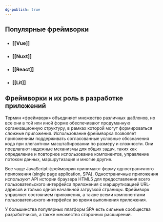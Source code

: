 ```yaml
---
dg-publish: true
---
```

## Популярные фреймворки

- ### [[Vue]]
- ### [[Nuxt]]
- ### [[React]]
- ### [[Lit]]

## Фреймворки и их роль в разработке приложений

Термин «фреймворк» объединяет множество различных шаблонов, но все они в той или иной форме обеспечивают продуманную организационную структуру, в рамках которой могут формироваться сложные приложения. Использование фреймворка позволяет приложениям поддерживать согласованные условные обозначения кода при элегантном масштабировании по размеру и сложности. Они предлагают надежные механизмы для общих задач, таких как определение и повторное использование компонентов, управление потоком данных, маршрутизация и многие другие.

Все чаще JavaScript-фреймворки принимают форму одностраничного приложения (single page application, SPA). Одностраничные приложения используют API истории браузера HTML5 для предоставления всего пользовательского интерфейса приложения с маршрутизацией URL-адресов и только одной начальной загрузкой страницы. Фреймворк управляет состоянием приложения, а также всеми компонентами пользовательского интерфейса во время выполнения приложения.

У большинства популярных платформ SPA есть сильные сообщества разработчиков, а также множество сторонних расширений.
